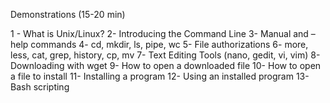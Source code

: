 
Demonstrations (15-20 min)

1 - What is Unix/Linux?
2- Introducing the Command Line 
3- Manual and –help commands
4- cd, mkdir, ls, pipe, wc
5- File authorizations
6- more, less, cat, grep, history, cp, mv
7- Text Editing Tools (nano, gedit, vi, vim)
8- Downloading with wget
9- How to open a downloaded file
10- How to open a file to install
11- Installing a program
12- Using an installed program
13- Bash scripting
